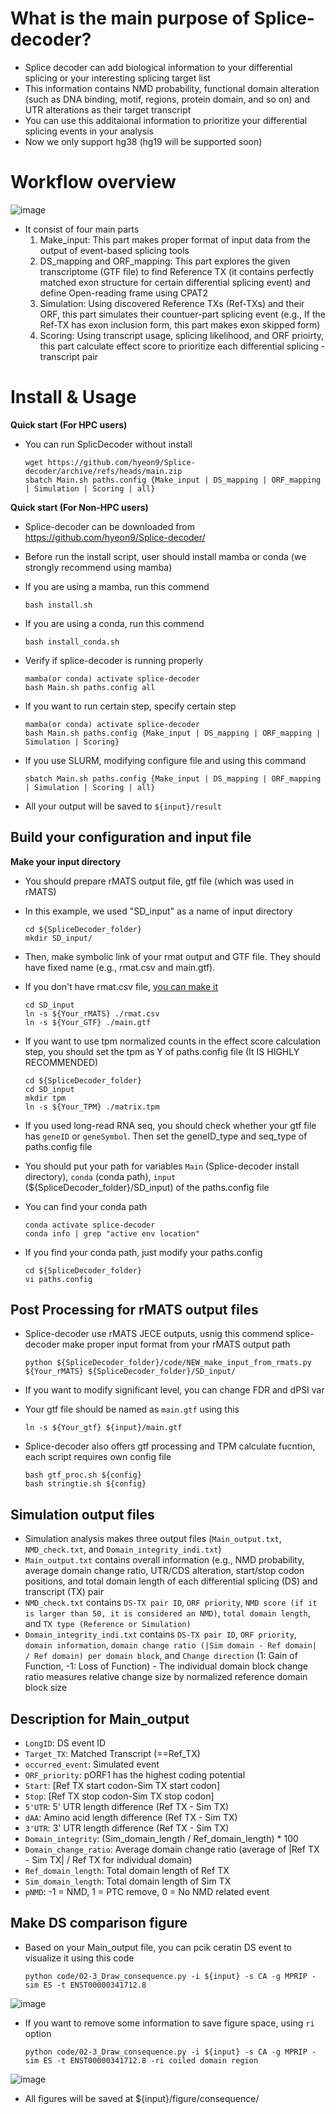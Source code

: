 # What is the main purpose of Splice-decoder?
* Splice decoder can add biological information to your differential splicing or your interesting splicing target list
* This information contains NMD probability, functional domain alteration (such as DNA binding, motif, regions, protein domain, and so on) and UTR alterations as their target transcript
* You can use this additaional information to prioritize your differential splicing events in your analysis
* Now we only support hg38 (hg19 will be supported soon)

# Workflow overview
![image](https://github.com/user-attachments/assets/57495564-6112-4127-a4fb-3a79192af674)

* It consist of four main parts
  1. Make_input: This part makes proper format of input data from the output of event-based splicing tools
  2. DS_mapping and ORF_mapping: This part explores the given transcriptome (GTF file) to find Reference TX (it contains perfectly matched exon structure for certain differential splicing event) and define Open-reading frame using CPAT2
  3. Simulation: Using discovered Reference TXs (Ref-TXs) and their ORF, this part simulates their countuer-part splicing event (e.g., If the Ref-TX has exon inclusion form, this part makes exon skipped form)
  4. Scoring: Using transcript usage, splicing likelihood, and ORF prioirty, this part calculate effect score to prioritize each differential splicing - transcript pair

# Install & Usage
**Quick start (For HPC users)**
* You can run SplicDecoder without install

      wget https://github.com/hyeon9/Splice-decoder/archive/refs/heads/main.zip
      sbatch Main.sh paths.config {Make_input | DS_mapping | ORF_mapping | Simulation | Scoring | all}

**Quick start (For Non-HPC users)**
* Splice-decoder can be downloaded from https://github.com/hyeon9/Splice-decoder/
* Before run the install script, user should install mamba or conda (we strongly recommend using mamba)
* If you are using a mamba, run this commend
  
      bash install.sh
  
* If you are using a conda, run this commend
  
      bash install_conda.sh

* Verify if splice-decoder is running properly

      mamba(or conda) activate splice-decoder
      bash Main.sh paths.config all

* If you want to run certain step, specify certain step

      mamba(or conda) activate splice-decoder
      bash Main.sh paths.config {Make_input | DS_mapping | ORF_mapping | Simulation | Scoring}

* If you use SLURM, modifying configure file and using this command

      sbatch Main.sh paths.config {Make_input | DS_mapping | ORF_mapping | Simulation | Scoring | all}

* All your output will be saved to `${input}/result`

## Build your configuration and input file
**Make your input directory**
- You should prepare rMATS output file, gtf file (which was used in rMATS)
- In this example, we used "SD_input" as a name of input directory
  
      cd ${SpliceDecoder_folder}
      mkdir SD_input/

- Then, make symbolic link of your rmat output and GTF file. They should have fixed name (e.g., rmat.csv and main.gtf).
- If you don't have rmat.csv file,
[you can make it](#post-processing-for-rmats-output-files)

      cd SD_input
      ln -s ${Your_rMATS} ./rmat.csv
      ln -s ${Your_GTF} ./main.gtf
  
- If you want to use tpm normalized counts in the effect score calculation step, you should set the tpm as Y of paths.config file (It IS HIGHLY RECOMMENDED)

      cd ${SpliceDecoder_folder}
      cd SD_input
      mkdir tpm
      ln -s ${Your_TPM} ./matrix.tpm

- If you used long-read RNA seq, you should check whether your gtf file has `geneID` or `geneSymbol`. Then set the geneID_type and seq_type of paths.config file
- You should put your path for variables `Main` (Splice-decoder install directory), `conda` (conda path), `input` (${SpliceDecoder_folder}/SD_input) of the paths.config file
- You can find your conda path

      conda activate splice-decoder
      conda info | grep "active env location"

- If you find your conda path, just modify your paths.config

      cd ${SpliceDecoder_folder}
      vi paths.config


## Post Processing for rMATS output files
* Splice-decoder use rMATS JECE outputs, usnig this commend splice-decoder make proper input format from your rMATS output path
  
      python ${SpliceDecoder_folder}/code/NEW_make_input_from_rmats.py ${Your_rMATS} ${SpliceDecoder_folder}/SD_input/

* If you want to modify significant level, you can change FDR and dPSI var
* Your gtf file should be named as `main.gtf` using this

      ln -s ${Your_gtf} ${input}/main.gtf
  
* Splice-decoder also offers gtf processing and TPM calculate fucntion, each script requires own config file

      bash gtf_proc.sh ${config}
      bash stringtie.sh ${config}

## Simulation output files
* Simulation analysis makes three output files (`Main_output.txt`, `NMD_check.txt`, and `Domain_integrity_indi.txt`)
* `Main_output.txt` contains overall information (e.g., NMD probability, average domain change ratio, UTR/CDS alteration, start/stop codon positions, and total domain length of each differential splicing (DS) and transcript (TX) pair
* `NMD_check.txt` contains `DS-TX pair ID`, `ORF priority`, `NMD score (if it is larger than 50, it is considered an NMD)`, `total domain length`, and `TX type (Reference or Simulation)`
* `Domain_integrity_indi.txt` contains `DS-TX pair ID`, `ORF priority`, `domain information`, `domain change ratio (|Sim domain - Ref domain| / Ref domain) per domain block`, and `Change direction` (1: Gain of Function, -1: Loss of Function) - The individual domain block change ratio measures relative change size by normalized reference domain block size

## Description for Main_output
- `LongID`: DS event ID
- `Target_TX`: Matched Transcript (==Ref_TX)
- `occurred_event`: Simulated event
- `ORF_priority`: pORF1 has the highest coding potential
- `Start`: [Ref TX start codon-Sim TX start codon]
- `Stop`: [Ref TX stop codon-Sim TX stop codon]
- `5'UTR`: 5' UTR length difference (Ref TX - Sim TX)
- `dAA`: Amino acid length difference (Ref TX - Sim TX)
- `3'UTR`: 3' UTR length difference (Ref TX - Sim TX)
- `Domain_integrity`: (Sim_domain_length / Ref_domain_length) * 100
- `Domain_change_ratio`: Average domain change ratio (average of |Ref TX - Sim TX| / Ref TX for individual domain)
- `Ref_domain_length`: Total domain length of Ref TX
- `Sim_domain_length`: Total domain length of Sim TX
- `pNMD`: -1 = NMD, 1 = PTC remove, 0 = No NMD related event

## Make DS comparison figure
* Based on your Main_output file, you can pcik ceratin DS event to visualize it using this code

      python code/02-3_Draw_consequence.py -i ${input} -s CA -g MPRIP -sim ES -t ENST00000341712.8
![image](https://github.com/hyeon9/Splice-decoder/assets/51947181/507a44e8-be55-4be5-b187-35ca3f791d7d)


* If you want to remove some information to save figure space, using `ri` option
  
      python code/02-3_Draw_consequence.py -i ${input} -s CA -g MPRIP -sim ES -t ENST00000341712.8 -ri coiled domain region
![image](https://github.com/hyeon9/Splice-decoder/assets/51947181/45275f9c-8e21-4618-abc7-a4713122f3b0)


* All figures will be saved at ${input}/figure/consequence/
